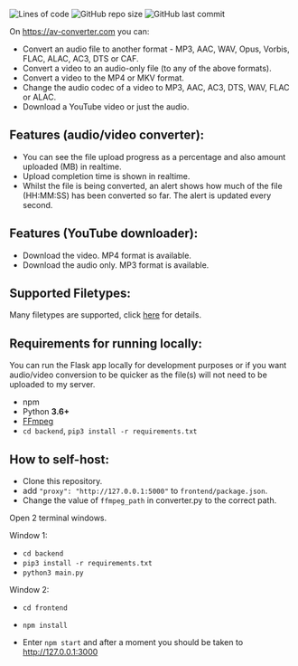 ![Lines of code](https://img.shields.io/tokei/lines/github/CrypticSignal/av-converter?label=lines%20of%20code)
![GitHub repo size](https://img.shields.io/github/repo-size/CrypticSignal/av-converter)
![GitHub last commit](https://img.shields.io/github/last-commit/CrypticSignal/av-converter?color=blue)

On https://av-converter.com you can:

- Convert an audio file to another format - MP3, AAC, WAV, Opus, Vorbis, FLAC, ALAC, AC3, DTS or CAF.
- Convert a video to an audio-only file (to any of the above formats).
- Convert a video to the MP4 or MKV format.
- Change the audio codec of a video to MP3, AAC, AC3, DTS, WAV, FLAC or ALAC.
- Download a YouTube video or just the audio.

## Features (audio/video converter):

- You can see the file upload progress as a percentage and also amount uploaded (MB) in realtime.
- Upload completion time is shown in realtime.
- Whilst the file is being converted, an alert shows how much of the file (HH:MM:SS) has been converted so far. The alert is updated every second.

## Features (YouTube downloader):

- Download the video. MP4 format is available.
- Download the audio only. MP3 format is available.

## Supported Filetypes:

Many filetypes are supported, click [here](https://free-av-tools.com/filetypes) for details.

## Requirements for running locally:

You can run the Flask app locally for development purposes or if you want audio/video conversion to be quicker as the file(s) will not need to be uploaded to my server.

- npm
- Python **3.6+**
- [FFmpeg](https://ffmpeg.org/download.html)
- `cd backend`, `pip3 install -r requirements.txt`

## How to self-host:

- Clone this repository.
- add `"proxy": "http://127.0.0.1:5000"` to `frontend/package.json`.
- Change the value of `ffmpeg_path` in converter.py to the correct path.

Open 2 terminal windows.

Window 1:

- `cd backend`
- `pip3 install -r requirements.txt`
- `python3 main.py`

Window 2:

- `cd frontend`

- `npm install`

- Enter `npm start` and after a moment you should be taken to http://127.0.0.1:3000